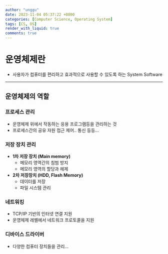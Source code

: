 ```yaml
---
author: "unggu"
date: 2023-11-04 05:37:22 +0800
categories: [Computer Science, Operating System]
tags: [CS, OS]
render_with_liquid: true
comments: true
---
```

# 운영체제란

- 사용자가 컴퓨터를 편리하고 효과적으로 사용할 수 있도록 하는 System Software

---

## 운영체제의 역할

### 프로세스 관리

- 운영체제 위에서 작동하는 응용 프로그램등을 관리하는 것
- 프로세스간의 공유 자원 접근 제어.. 통신 등등…

### 저장 장치 관리

- **1차 저장 장치 (Main memory)**
    - 메모리 영역간의 침범 방지
    - 메모리 영역의 할당과 헤제
- **2차 저장장치 (HDD, Flash Memory)**
    - 데이터를 저장
    - 파일 시스템 관리

### 네트워킹

- TCP/IP 기반의 인터넷 연결 지원
- 운영체제 레벨에서  네트워크 프로토콜을 지원

### 디바이스 드라이버

- 다양한 컴퓨터 장치들을 관리…